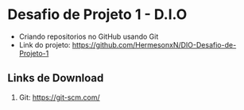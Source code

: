 # Desafio de Projeto 1 - D.I.O

- Criando repositorios no GitHub usando Git
- Link do projeto: https://github.com/HermesonxN/DIO-Desafio-de-Projeto-1



## Links de Download

1. Git: https://git-scm.com/